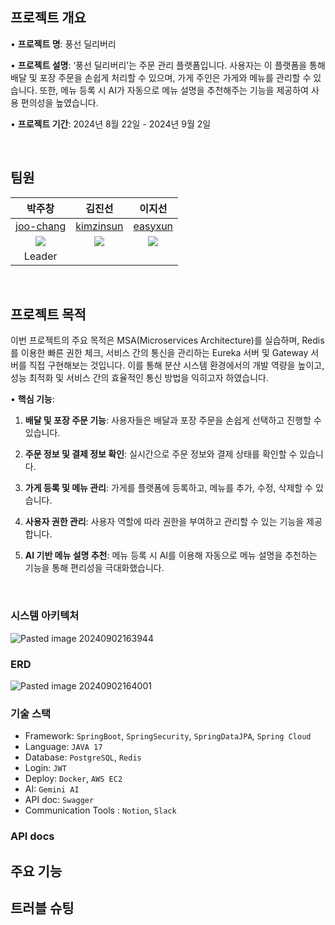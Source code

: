 ## 프로젝트 개요

• **프로젝트 명**: 풍선 딜리버리

• **프로젝트 설명**: ‘풍선 딜리버리’는 주문 관리 플랫폼입니다. 사용자는 이 플랫폼을 통해 배달 및 포장 주문을 손쉽게 처리할 수 있으며, 가게 주인은 가게와 메뉴를 관리할 수 있습니다. 또한, 메뉴 등록 시 AI가 자동으로 메뉴 설명을 추천해주는 기능을 제공하여 사용 편의성을 높였습니다. 

• **프로젝트 기간**: 2024년 8월 22일 - 2024년 9월 2일

  <br>
  
## 팀원

|박주창|김진선|이지선|
|:---:|:---:|:---:|
|[joo-chang](https://github.com/joo-chang)|[kimzinsun](https://github.com/kimzinsun)|[easyxun](https://github.com/easyxun)|
|![](https://avatars.githubusercontent.com/u/63954779?v=4")|![](https://avatars.githubusercontent.com/u/122031650?v=4")|![](https://avatars.githubusercontent.com/u/107982536?v=4)|
|Leader|||

<br>

## 프로젝트 목적 

이번 프로젝트의 주요 목적은 MSA(Microservices Architecture)를 실습하며, Redis를 이용한 빠른 권한 체크, 서비스 간의 통신을 관리하는 Eureka 서버 및 Gateway 서버를 직접 구현해보는 것입니다. 이를 통해 분산 시스템 환경에서의 개발 역량을 높이고, 성능 최적화 및 서비스 간의 효율적인 통신 방법을 익히고자 하였습니다.

• **핵심 기능**:

1. **배달 및 포장 주문 기능**: 사용자들은 배달과 포장 주문을 손쉽게 선택하고 진행할 수 있습니다.

2. **주문 정보 및 결제 정보 확인**: 실시간으로 주문 정보와 결제 상태를 확인할 수 있습니다.

3. **가게 등록 및 메뉴 관리**: 가게를 플랫폼에 등록하고, 메뉴를 추가, 수정, 삭제할 수 있습니다.

4. **사용자 권한 관리**: 사용자 역할에 따라 권한을 부여하고 관리할 수 있는 기능을 제공합니다.

5. **AI 기반 메뉴 설명 추천**: 메뉴 등록 시 AI를 이용해 자동으로 메뉴 설명을 추천하는 기능을 통해 편리성을 극대화했습니다.  

<br>

### 시스템 아키텍처

![Pasted image 20240902163944](https://github.com/user-attachments/assets/33d0cb1b-c8cb-4bb8-b942-8016c6962baf)



### ERD

![Pasted image 20240902164001](https://github.com/user-attachments/assets/3d792a80-cf1c-46b7-93ff-13a271a67ff2)


### 기술 스택

- Framework: `SpringBoot`, `SpringSecurity`, `SpringDataJPA`, `Spring Cloud`
- Language: `JAVA 17`
- Database: `PostgreSQL`, `Redis`
- Login: `JWT`
- Deploy: `Docker`,  `AWS EC2`
- AI: `Gemini AI`
- API doc: `Swagger`
- Communication Tools : `Notion`, `Slack`

### API docs



  

  

## 주요 기능

  

## 트러블 슈팅
